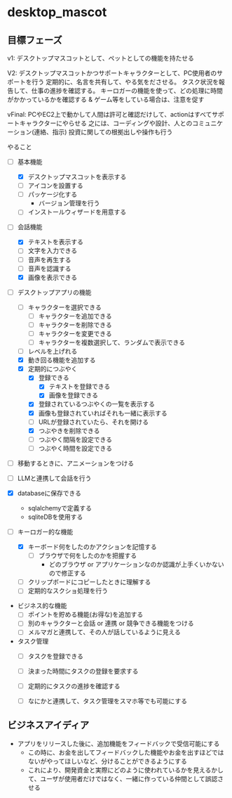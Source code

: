# desktop_mascot

## 目標フェーズ
v1: 
デスクトップマスコットとして、ペットとしての機能を持たせる

V2: 
デスクトップマスコットかつサポートキャラクターとして、PC使用者のサポートを行う
定期的に、名言を共有して、やる気をださせる。
タスク状況を報告して、仕事の進捗を確認する。
キーロガーの機能を使って、どの処理に時間がかかっているかを確認する & ゲーム等をしている場合は、注意を促す

vFinal: 
PCやEC2上で動かして人間は許可と確認だけして、actionはすべてサポートキャラクターにやらせる
之には、コーディングや設計、人とのコミュニケーション(連絡、指示)
投資に関しての根拠出しや操作も行う

やること

- [ ] 基本機能
  - [x] デスクトップマスコットを表示する
  - [ ] アイコンを設置する
  - [ ] パッケージ化する
    - バージョン管理を行う
  - [ ] インストールウィザードを用意する
- [ ] 会話機能
  - [x] テキストを表示する
  - [ ] 文字を入力できる
  - [ ] 音声を再生する
  - [ ] 音声を認識する
  - [x] 画像を表示できる
- [ ] デスクトップアプリの機能
  - [ ] キャラクターを選択できる
    - [ ] キャラクターを追加できる
    - [ ] キャラクターを削除できる
    - [ ] キャラクターを変更できる
    - [ ] キャラクターを複数選択して、ランダムで表示できる
  - [ ] レベルを上げれる 
  - [x] 動き回る機能を追加する
  - [x] 定期的につぶやく
    - [x] 登録できる
      - [x] テキストを登録できる
      - [x] 画像を登録できる
    - [x] 登録されているつぶやくの一覧を表示する
    - [x] 画像も登録されていればそれも一緒に表示する
    - [ ] URLが登録されていたら、それを開ける
    - [x] つぶやきを削除できる
    - [ ] つぶやく間隔を設定できる
    - [ ] つぶやく時間を設定できる
- [ ] 移動するときに、アニメーションをつける

- [ ] LLMと連携して会話を行う
- [x] databaseに保存できる
  - sqlalchemyで定義する
  - sqliteDBを使用する

- [ ] キーロガー的な機能
  - [x] キーボード何をしたのかアクションを記憶する
    - [ ] ブラウザで何をしたのかを把握する
      - どのブラウザ or アプリケーションなのか認識が上手くいかないので修正する
  - [ ] クリップボードにコピーしたときに理解する
  - [ ] 定期的なスクショ処理を行う

- ビジネス的な機能
  - [ ] ポイントを貯める機能(お得な)を追加する
  - [ ] 別のキャラクターと会話 or 連携 or 競争できる機能をつける
  - [ ] メルマガと連携して、その人が話しているように見える
- タスク管理
  - [ ] タスクを登録できる
  - [ ] 決まった時間にタスクの登録を要求する
  - [ ] 定期的にタスクの進捗を確認する
  - [ ] なにかと連携して、タスク管理をスマホ等でも可能にする


## ビジネスアイディア
* アプリをリリースした後に、追加機能をフィードバックで受信可能にする
  * この時に、お金を出してフィードバックした機能やお金を出すほどではないがやってほしいなど、分けることができるようにする
  * これにより、開発資金と実際にどのように使われているかを見えるかして、ユーザが使用者だけではなく、一緒に作っている仲間として誤認させる